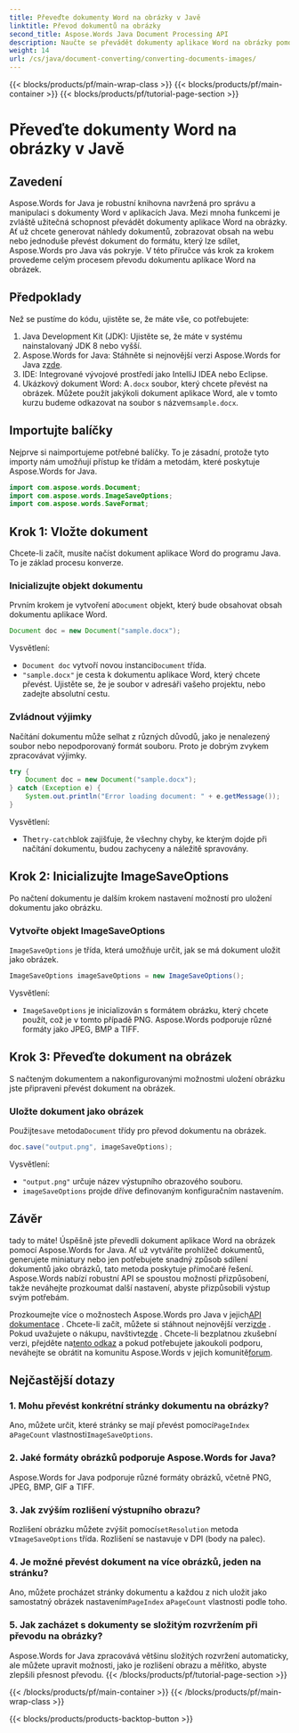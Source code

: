 ```yaml
---
title: Převeďte dokumenty Word na obrázky v Javě
linktitle: Převod dokumentů na obrázky
second_title: Aspose.Words Java Document Processing API
description: Naučte se převádět dokumenty aplikace Word na obrázky pomocí Aspose.Words for Java. Podrobný průvodce, doplněný příklady kódu a často kladenými dotazy.
weight: 14
url: /cs/java/document-converting/converting-documents-images/
---
```


{{< blocks/products/pf/main-wrap-class >}}
{{< blocks/products/pf/main-container >}}
{{< blocks/products/pf/tutorial-page-section >}}

# Převeďte dokumenty Word na obrázky v Javě


## Zavedení

Aspose.Words for Java je robustní knihovna navržená pro správu a manipulaci s dokumenty Word v aplikacích Java. Mezi mnoha funkcemi je zvláště užitečná schopnost převádět dokumenty aplikace Word na obrázky. Ať už chcete generovat náhledy dokumentů, zobrazovat obsah na webu nebo jednoduše převést dokument do formátu, který lze sdílet, Aspose.Words pro Java vás pokryje. V této příručce vás krok za krokem provedeme celým procesem převodu dokumentu aplikace Word na obrázek.

## Předpoklady

Než se pustíme do kódu, ujistěte se, že máte vše, co potřebujete:

1. Java Development Kit (JDK): Ujistěte se, že máte v systému nainstalovaný JDK 8 nebo vyšší.
2.  Aspose.Words for Java: Stáhněte si nejnovější verzi Aspose.Words for Java z[zde](https://releases.aspose.com/words/java/).
3. IDE: Integrované vývojové prostředí jako IntelliJ IDEA nebo Eclipse.
4. Ukázkový dokument Word: A`.docx` soubor, který chcete převést na obrázek. Můžete použít jakýkoli dokument aplikace Word, ale v tomto kurzu budeme odkazovat na soubor s názvem`sample.docx`.

## Importujte balíčky

Nejprve si naimportujeme potřebné balíčky. To je zásadní, protože tyto importy nám umožňují přístup ke třídám a metodám, které poskytuje Aspose.Words for Java.

```java
import com.aspose.words.Document;
import com.aspose.words.ImageSaveOptions;
import com.aspose.words.SaveFormat;
```

## Krok 1: Vložte dokument

Chcete-li začít, musíte načíst dokument aplikace Word do programu Java. To je základ procesu konverze.

### Inicializujte objekt dokumentu

 Prvním krokem je vytvoření a`Document` objekt, který bude obsahovat obsah dokumentu aplikace Word.

```java
Document doc = new Document("sample.docx");
```

Vysvětlení:
- `Document doc` vytvoří novou instanci`Document` třída.
- `"sample.docx"` je cesta k dokumentu aplikace Word, který chcete převést. Ujistěte se, že je soubor v adresáři vašeho projektu, nebo zadejte absolutní cestu.

### Zvládnout výjimky

Načítání dokumentu může selhat z různých důvodů, jako je nenalezený soubor nebo nepodporovaný formát souboru. Proto je dobrým zvykem zpracovávat výjimky.

```java
try {
    Document doc = new Document("sample.docx");
} catch (Exception e) {
    System.out.println("Error loading document: " + e.getMessage());
}
```

Vysvětlení:
-  The`try-catch`blok zajišťuje, že všechny chyby, ke kterým dojde při načítání dokumentu, budou zachyceny a náležitě spravovány.

## Krok 2: Inicializujte ImageSaveOptions

Po načtení dokumentu je dalším krokem nastavení možností pro uložení dokumentu jako obrázku.

### Vytvořte objekt ImageSaveOptions

`ImageSaveOptions` je třída, která umožňuje určit, jak se má dokument uložit jako obrázek.

```java
ImageSaveOptions imageSaveOptions = new ImageSaveOptions();
```

Vysvětlení:
- `ImageSaveOptions` je inicializován s formátem obrázku, který chcete použít, což je v tomto případě PNG. Aspose.Words podporuje různé formáty jako JPEG, BMP a TIFF.

## Krok 3: Převeďte dokument na obrázek

S načteným dokumentem a nakonfigurovanými možnostmi uložení obrázku jste připraveni převést dokument na obrázek.

### Uložte dokument jako obrázek

 Použijte`save` metoda`Document` třídy pro převod dokumentu na obrázek.

```java
doc.save("output.png", imageSaveOptions);
```

Vysvětlení:
- `"output.png"` určuje název výstupního obrazového souboru.
- `imageSaveOptions` projde dříve definovaným konfiguračním nastavením.

## Závěr

tady to máte! Úspěšně jste převedli dokument aplikace Word na obrázek pomocí Aspose.Words for Java. Ať už vytváříte prohlížeč dokumentů, generujete miniatury nebo jen potřebujete snadný způsob sdílení dokumentů jako obrázků, tato metoda poskytuje přímočaré řešení. Aspose.Words nabízí robustní API se spoustou možností přizpůsobení, takže neváhejte prozkoumat další nastavení, abyste přizpůsobili výstup svým potřebám.

 Prozkoumejte více o možnostech Aspose.Words pro Java v jejich[API dokumentace](https://reference.aspose.com/words/java/) . Chcete-li začít, můžete si stáhnout nejnovější verzi[zde](https://releases.aspose.com/words/java/) . Pokud uvažujete o nákupu, navštivte[zde](https://purchase.aspose.com/buy) . Chcete-li bezplatnou zkušební verzi, přejděte na[tento odkaz](https://releases.aspose.com/) a pokud potřebujete jakoukoli podporu, neváhejte se obrátit na komunitu Aspose.Words v jejich komunitě[forum](https://forum.aspose.com/c/words/8).
## Nejčastější dotazy

### 1. Mohu převést konkrétní stránky dokumentu na obrázky?

 Ano, můžete určit, které stránky se mají převést pomocí`PageIndex` a`PageCount` vlastnosti`ImageSaveOptions`.

### 2. Jaké formáty obrázků podporuje Aspose.Words for Java?

Aspose.Words for Java podporuje různé formáty obrázků, včetně PNG, JPEG, BMP, GIF a TIFF.

### 3. Jak zvýším rozlišení výstupního obrazu?

 Rozlišení obrázku můžete zvýšit pomocí`setResolution` metoda v`ImageSaveOptions` třída. Rozlišení se nastavuje v DPI (body na palec).

### 4. Je možné převést dokument na více obrázků, jeden na stránku?

 Ano, můžete procházet stránky dokumentu a každou z nich uložit jako samostatný obrázek nastavením`PageIndex` a`PageCount` vlastnosti podle toho.

### 5. Jak zacházet s dokumenty se složitým rozvržením při převodu na obrázky?

Aspose.Words for Java zpracovává většinu složitých rozvržení automaticky, ale můžete upravit možnosti, jako je rozlišení obrazu a měřítko, abyste zlepšili přesnost převodu.
{{< /blocks/products/pf/tutorial-page-section >}}

{{< /blocks/products/pf/main-container >}}
{{< /blocks/products/pf/main-wrap-class >}}

{{< blocks/products/products-backtop-button >}}
